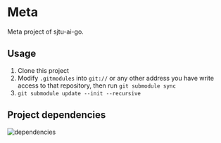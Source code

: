 # Meta
Meta project of sjtu-ai-go.

## Usage
1. Clone this project
2. Modify `.gitmodules` into `git://` or any other address you have write access to that repository, then run `git submodule sync`
3. `git submodule update --init --recursive`

## Project dependencies

![dependencies](https://github.com/sjtu-ai-go/meta/raw/master/dep.dot.png)
